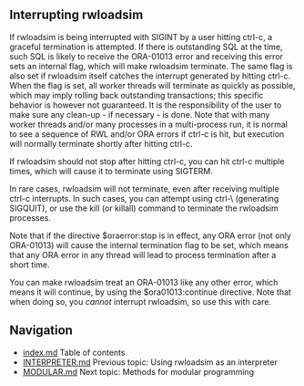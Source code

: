 ## Interrupting rwloadsim 
If rwloadsim is being interrupted with SIGINT by a user hitting ctrl-c, 
a graceful termination is attempted.
If there is outstanding SQL at the time, such SQL is likely to receive 
the ORA-01013 error and receiving this error sets an internal flag, 
which will make rwloadsim terminate.
The same flag is also set if rwloadsim itself catches the interrupt 
generated by hitting ctrl-c.
When the flag is set, all worker threads will terminate as quickly as 
possible, which may imply rolling back outstanding transactions; this 
specific behavior is however not guaranteed.
It is the responsibility of the user to make sure any clean-up - if 
necessary - is done.
Note that with many worker threads and/or many processes in a 
multi-process run, it is normal to see a sequence of RWL and/or ORA 
errors if ctrl-c is hit, but execution will normally terminate shortly 
after hitting ctrl-c. 

If rwloadsim should not stop after hitting ctrl-c, you can hit ctrl-c 
multiple times, which will cause it to terminate using SIGTERM.

In rare cases, rwloadsim will not terminate, even after receiving 
multiple ctrl-c interrupts.
In such cases, you can attempt using ctrl-\ (generating SIGQUIT), or 
use the kill (or killall) command to terminate the rwloadsim processes. 

Note that if the directive $oraerror:stop is in effect, any ORA error 
(not only ORA-01013) will cause the internal termination flag to be 
set, which means that any ORA error in any thread will lead to process 
termination after a short time. 

You can make rwloadsim treat an ORA-01013 like any other error, which 
means it will continue, by using the $ora01013:continue directive.
Note that when doing so, you _cannot_ interrupt rwloadsim, so use this with care.

## Navigation
* [index.md](index.md#rwpload-simulator-users-guide) Table of contents
* [INTERPRETER.md](INTERPRETER.md) Previous topic: Using rwloadsim as an interpreter
* [MODULAR.md](MODULAR.md) Next topic: Methods for modular programming
